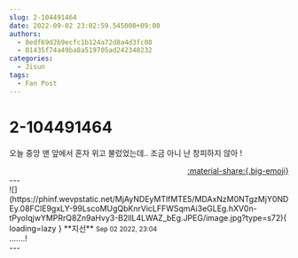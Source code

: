 ```yaml
---
slug: 2-104491464
date: 2022-09-02 23:02:59.545000+09:00
authors:
  - 8edf69d2b9ecfc1b124a72d8a4d3fc08
  - 01435f74a49ba8a519705ad242348232
categories:
  - Jisun
tags:
  - Fan Post
---
```


# 2-104491464

<div class="post-container" markdown="1">
<div class="content-container md-sidebar__scrollwrap" markdown="1">

오늘 중앙 맨 앞에서 혼자 위고 불렀었는데.. 조금 아니 난 창피하지 않아 !

</div>
</div>

<div style="text-align: right;" markdown="1">
<a href="https://weverse.io/fromis9/fanpost/2-104491464" style="text-align: right;">:material-share:{.big-emoji}</a>
</div>
---

<div class="comments-container md-sidebar__scrollwrap" markdown="1">
<div class="comment" markdown="1">
<div class='id-container' markdown="1">
![](https://phinf.wevpstatic.net/MjAyNDEyMTlfMTE5/MDAxNzM0NTgzMjY0NDEy.08FClE9gxLY-99LscoMUgQbKnrVicLFFWSqmAi3eGLEg.hXV0n-tPyoIqjwYMPRrQ8Zn9aHvy3-B2llL4LWAZ_bEg.JPEG/image.jpg?type=s72){ loading=lazy }
**<span class="artist">지선</span>** <small>Sep 02 2022, 23:04</small><br>
</div>
<div class='comment-body' markdown="1">
.......!
</div>
</div>
</div>
---
